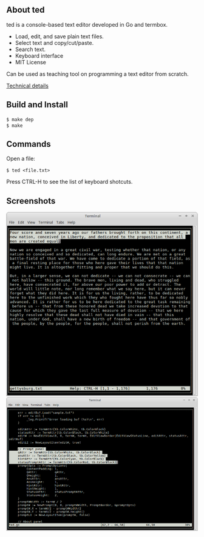 ## About ted

ted is a console-based text editor developed in Go and termbox.

- Load, edit, and save plain text files. 
- Select text and copy/cut/paste.
- Search text.
- Keyboard interface
- MIT License

Can be used as teaching tool on programming a text editor from scratch.

[Technical details](https://robdelacruz.github.io/ted.html)

## Build and Install

    $ make dep
    $ make

## Commands

Open a file:

    $ ted <file.txt>

Press CTRL-H to see the list of keyboard shotcuts.

## Screenshots

![ted screen 1](screenshots/ted_screenshot1.png)
![ted screen 2](screenshots/ted_screenshot2.png)


